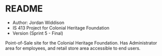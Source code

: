 # README #

* Author: Jordan Widdison
* IS 413 Project for Colonial Heritage Foundation
* Version (Sprint 5 - Final)

Point-of-Sale site for the Colonial Heritage Foundation.  Has Administrator area for employees, and retail store area accessible to end users.